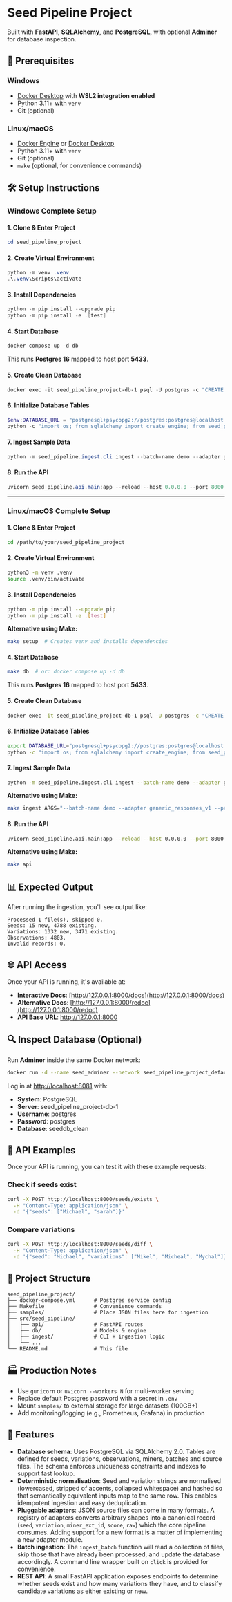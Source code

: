 # Seed Pipeline Project

Built with **FastAPI**, **SQLAlchemy**, and **PostgreSQL**, with optional **Adminer** for database inspection.

## 🚀 Prerequisites

### Windows
* [Docker Desktop](https://docs.docker.com/desktop/install/windows/) with **WSL2 integration enabled**
* Python 3.11+ with `venv`
* Git (optional)

### Linux/macOS
* [Docker Engine](https://docs.docker.com/engine/install/) or [Docker Desktop](https://docs.docker.com/desktop/)
* Python 3.11+ with `venv`
* Git (optional)
* `make` (optional, for convenience commands)

## 🛠 Setup Instructions

### Windows Complete Setup

#### 1. Clone & Enter Project

```powershell
cd seed_pipeline_project
```

#### 2. Create Virtual Environment

```powershell
python -m venv .venv
.\.venv\Scripts\activate
```

#### 3. Install Dependencies

```powershell
python -m pip install --upgrade pip
python -m pip install -e .[test]
```

#### 4. Start Database

```powershell
docker compose up -d db
```

This runs **Postgres 16** mapped to host port **5433**.

#### 5. Create Clean Database

```powershell
docker exec -it seed_pipeline_project-db-1 psql -U postgres -c "CREATE DATABASE seeddb_clean;"
```

#### 6. Initialize Database Tables

```powershell
$env:DATABASE_URL = "postgresql+psycopg2://postgres:postgres@localhost:5433/seeddb_clean"
python -c "import os; from sqlalchemy import create_engine; from seed_pipeline.db.models import Base; e=create_engine(os.environ['DATABASE_URL']); Base.metadata.create_all(e); print('Tables created in seeddb_clean.')"
```

#### 7. Ingest Sample Data

```powershell
python -m seed_pipeline.ingest.cli ingest --batch-name demo --adapter generic_responses_v1 --path .\samples
```

#### 8. Run the API

```powershell
uvicorn seed_pipeline.api.main:app --reload --host 0.0.0.0 --port 8000
```

---

### Linux/macOS Complete Setup

#### 1. Clone & Enter Project

```bash
cd /path/to/your/seed_pipeline_project
```

#### 2. Create Virtual Environment

```bash
python3 -m venv .venv
source .venv/bin/activate
```

#### 3. Install Dependencies

```bash
python -m pip install --upgrade pip
python -m pip install -e .[test]
```

**Alternative using Make:**

```bash
make setup  # Creates venv and installs dependencies
```

#### 4. Start Database

```bash
make db  # or: docker compose up -d db
```

This runs **Postgres 16** mapped to host port **5433**.

#### 5. Create Clean Database

```bash
docker exec -it seed_pipeline_project-db-1 psql -U postgres -c "CREATE DATABASE seeddb_clean;"
```

#### 6. Initialize Database Tables

```bash
export DATABASE_URL="postgresql+psycopg2://postgres:postgres@localhost:5433/seeddb_clean"
python -c "import os; from sqlalchemy import create_engine; from seed_pipeline.db.models import Base; e=create_engine(os.environ['DATABASE_URL']); Base.metadata.create_all(e); print('Tables created in seeddb_clean.')"
```

#### 7. Ingest Sample Data

```bash
python -m seed_pipeline.ingest.cli ingest --batch-name demo --adapter generic_responses_v1 --path ./samples
```

**Alternative using Make:**

```bash
make ingest ARGS="--batch-name demo --adapter generic_responses_v1 --path ./samples"
```

#### 8. Run the API

```bash
uvicorn seed_pipeline.api.main:app --reload --host 0.0.0.0 --port 8000
```

**Alternative using Make:**

```bash
make api
```

## 📊 Expected Output

After running the ingestion, you'll see output like:

```
Processed 1 file(s), skipped 0.
Seeds: 15 new, 4788 existing.
Variations: 1332 new, 3471 existing.
Observations: 4803.
Invalid records: 0.
```

## 🌐 API Access

Once your API is running, it's available at:

* **Interactive Docs**: [http://127.0.0.1:8000/docs](http://127.0.0.1:8000/docs)
* **Alternative Docs**: [http://127.0.0.1:8000/redoc](http://127.0.0.1:8000/redoc)
* **API Base URL**: http://127.0.0.1:8000

## 🔍 Inspect Database (Optional)

Run **Adminer** inside the same Docker network:

```bash
docker run -d --name seed_adminer --network seed_pipeline_project_default -p 8081:8080 adminer
```

Log in at [http://localhost:8081](http://localhost:8081) with:

* **System**: PostgreSQL
* **Server**: seed\_pipeline\_project-db-1
* **Username**: postgres
* **Password**: postgres
* **Database**: seeddb\_clean

## 📡 API Examples

Once your API is running, you can test it with these example requests:

### Check if seeds exist
```bash
curl -X POST http://localhost:8000/seeds/exists \
  -H "Content-Type: application/json" \
  -d '{"seeds": ["Michael", "sarah"]}'
```

### Compare variations
```bash
curl -X POST http://localhost:8000/seeds/diff \
  -H "Content-Type: application/json" \
  -d '{"seed": "Michael", "variations": ["Mikel", "Micheal", "Mychal"]}'
```

## 📂 Project Structure

```
seed_pipeline_project/
├── docker-compose.yml      # Postgres service config
├── Makefile                # Convenience commands
├── samples/                # Place JSON files here for ingestion
├── src/seed_pipeline/
│   ├── api/                # FastAPI routes
│   ├── db/                 # Models & engine
│   ├── ingest/             # CLI + ingestion logic
│   └── ...
└── README.md               # This file
```

## 🏭 Production Notes

* Use `gunicorn` or `uvicorn --workers N` for multi-worker serving
* Replace default Postgres password with a secret in `.env`
* Mount `samples/` to external storage for large datasets (100GB+)
* Add monitoring/logging (e.g., Prometheus, Grafana) in production

## 📖 Features

* **Database schema**: Uses PostgreSQL via SQLAlchemy 2.0. Tables are defined for seeds, variations, observations, miners, batches and source files. The schema enforces uniqueness constraints and indexes to support fast lookup.
* **Deterministic normalisation**: Seed and variation strings are normalised (lowercased, stripped of accents, collapsed whitespace) and hashed so that semantically equivalent inputs map to the same row. This enables idempotent ingestion and easy deduplication.
* **Pluggable adapters**: JSON source files can come in many formats. A registry of adapters converts arbitrary shapes into a canonical record (`seed`, `variation`, `miner_ext_id`, `score`, `raw`) which the core pipeline consumes. Adding support for a new format is a matter of implementing a new adapter module.
* **Batch ingestion**: The `ingest_batch` function will read a collection of files, skip those that have already been processed, and update the database accordingly. A command line wrapper built on `click` is provided for convenience.
* **REST API**: A small FastAPI application exposes endpoints to determine whether seeds exist and how many variations they have, and to classify candidate variations as either existing or new.

